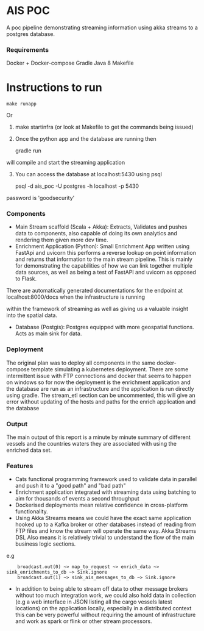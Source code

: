 # AIS POC

A poc pipeline demonstrating streaming information
using akka streams to a postgres database.

### Requirements
Docker + Docker-compose
Gradle
Java 8
Makefile

# Instructions to run
    make runapp

Or 
1. make startinfra (or look at Makefile to get the commands being issued)
2. Once the python app and the database are running then


    gradle run 


will compile and start the streaming application

3. You can access the database at localhost:5430 using psql


    psql -d ais_poc -U postgres -h localhost -p 5430


password is 'goodsecurity'

### Components
- Main Stream scaffold (Scala + Akka): Extracts, Validates and pushes data to components, also capable of doing its 
own analytics and rendering them given more dev time.
- Enrichment Application (Python): Small Enrichment App written using FastApi and uvicorn
this performs a reverse lookup on point information and returns that information to the main stream
pipeline. This is mainly for demonstrating the capabilities of how we can link together multiple data sources, as 
well as being a test of FastAPI and uvicorn as opposed to Flask. 

There are automatically generated documentations for the endpoint at localhost:8000/docs when the 
infrastructure is running

within the framework of streaming as well as giving us a valuable insight into the spatial data.
- Database (Postgis): Postgres equipped with more geospatial functions. Acts as main 
sink for data. 

### Deployment
The original plan was to deploy all components in the same docker-compose template
simulating a kubernetes deployment. There are some intermittent issue with FTP connections 
and docker that seems to happen on windows so for now the deployment is the enrichment application
and the database are run as an infrastructure and the application is run directly using gradle. The stream_etl
section can be uncommented, this will give an error without updating of the hosts and paths for the
enrich application and the database

### Output
The main output of this report is a minute by minute summary of different vessels
and the countries waters they are associated with using the enriched data set.


### Features
- Cats functional programming framework used to validate data in parallel and 
push it to a "good path" and "bad path"
- Enrichment application integrated with streaming data using batching to aim for 
thousands of events a second throughput
- Dockerised deployments mean relative confidence in cross-platform functionality. 
- Using Akka Streams means we could have the exact same application hooked up to a 
Kafka broker or other databases instead of reading from FTP files and know the stream will operate the same 
way. Akka Streams DSL Also means it is relatively trivial to understand the flow 
of the main business logic sections. 

e.g 


        broadcast.out(0) ~> map_to_request ~> enrich_data ~> sink_enrichments_to_db ~> Sink.ignore
        broadcast.out(1) ~> sink_ais_messages_to_db ~> Sink.ignore
        
- In addition to being able to stream off data to other message brokers without 
too much integration work, we could also hold data in collection 
(e.g a web interface in JSON listing all the cargo vessels latest locations)
on the application locally, especially in a distributed context this can be very powerful without requiring the 
amount of infrastructure and work as spark or flink or other stream processors. 